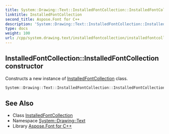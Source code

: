 ```yaml
---
title: System::Drawing::Text::InstalledFontCollection::InstalledFontCollection constructor
linktitle: InstalledFontCollection
second_title: Aspose.Font for C++
description: 'System::Drawing::Text::InstalledFontCollection::InstalledFontCollection constructor. Constructs a new instance of InstalledFontCollection class in C++.'
type: docs
weight: 100
url: /cpp/system.drawing.text/installedfontcollection/installedfontcollection/
---
```

## InstalledFontCollection::InstalledFontCollection constructor


Constructs a new instance of [InstalledFontCollection](../) class.

```cpp
System::Drawing::Text::InstalledFontCollection::InstalledFontCollection()
```

## See Also

* Class [InstalledFontCollection](../)
* Namespace [System::Drawing::Text](../../)
* Library [Aspose.Font for C++](../../../)
